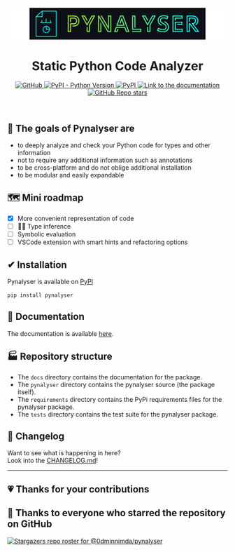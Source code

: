 ![Pynalyser Logo](https://raw.githubusercontent.com/0dminnimda/pynalyser/main/docs/_static/logo.svg)

<h1 align="center">Static Python Code Analyzer</h1>

<p align="center">
    <a href="https://github.com/0dminnimda/pynalyser/blob/main/LICENSE">
        <img alt="GitHub" src="https://img.shields.io/github/license/0dminnimda/pynalyser">
    </a>
    <a href="https://pypi.org/project/pynalyser/">
        <img alt="PyPI - Python Version" src="https://img.shields.io/pypi/pyversions/pynalyser">
    </a>
    <a href="https://pypi.org/project/pynalyser/">
        <img alt="PyPI" src="https://img.shields.io/pypi/v/pynalyser">
    </a>
    <a href="https://pynalyser.readthedocs.io/">
        <img alt="Link to the documentation" src="https://readthedocs.org/projects/pynalyser/badge/?version=latest">
    </a>
    <a href="https://github.com/0dminnimda/pynalyser">
        <img alt="GitHub Repo stars" src="https://img.shields.io/github/stars/0dminnimda/pynalyser?style=social">
    </a>
</p>

<!-- not yet, but in the future! -->
<!-- <p align="center">Powerful static analysis open to the public to explore and create amazing tools for the Python environment</p> -->

<br>

## 🎯 The goals of Pynalyser are

- to deeply analyze and check your Python code for types and other information
- not to require any additional information such as annotations
- to be cross-platform and do not oblige additional installation
- to be modular and easily expandable
<!-- - being able to choose between enforcing ... -->

## 🗺 Mini roadmap

- [X] More convenient representation of code
- [ ] 👨‍🔧 Type inference
- [ ] Symbolic evaluation
- [ ] VSCode extension with smart hints and refactoring options

## ✔ Installation

Pynalyser is available on [PyPI](https://pypi.org/project/pynalyser/)

```console
pip install pynalyser
```

## 📃 Documentation

The documentation is available [here](https://pynalyser.readthedocs.io/).

## 🏭 Repository structure

- The `docs` directory contains the documentation for the package.
- The `pynalyser` directory contains the pynalyser source (the package itself).
- The `requirements` directory contains the PyPi requirements files for the pynalyser package.
- The `tests` directory contains the test suite for the pynalyser package.

## 👀 Changelog

Want to see what is happening in here?  
Look into the [CHANGELOG.md](https://github.com/0dminnimda/pynalyser/blob/main/CHANGELOG.md)!

---

## 💗 Thanks for your contributions

<!-- ALL-CONTRIBUTORS-LIST:START - Do not remove or modify this section -->
<!-- ALL-CONTRIBUTORS-LIST:END -->

## 🌟 Thanks to everyone who starred the repository on GitHub

[![Stargazers repo roster for @0dminnimda/pynalyser](https://reporoster.com/stars/dark/0dminnimda/pynalyser)](https://github.com/0dminnimda/pynalyser/stargazers)
